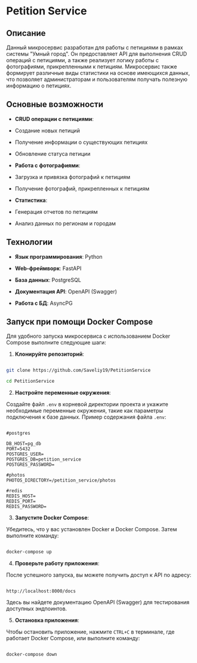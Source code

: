 
# Petition Service

  

## Описание

  

Данный микросервис разработан для работы с петициями в рамках системы "Умный город". Он предоставляет API для выполнения CRUD операций с петициями, а также реализует логику работы с фотографиями, прикрепленными к петициям. Микросервис также формирует различные виды статистики на основе имеющихся данных, что позволяет администраторам и пользователям получать полезную информацию о петициях.

  

## Основные возможности

  

-  **CRUD операции с петициями**:

- Создание новых петиций

- Получение информации о существующих петициях

- Обновление статуса петиции

  

-  **Работа с фотографиями**:

- Загрузка и привязка фотографий к петициям

- Получение фотографий, прикрепленных к петициям

  

-  **Статистика**:

- Генерация отчетов по петициям

- Анализ данных по регионам и городам

  

## Технологии

  

-  **Язык программирования**: Python

-  **Web-фреймворк**: FastAPI

-  **База данных**: PostgreSQL

-  **Документация API**: OpenAPI (Swagger)

-  **Работа с БД**: AsyncPG

  

## Запуск при помощи Docker Compose

  

Для удобного запуска микросервиса с использованием Docker Compose выполните следующие шаги:

  

1.  **Клонируйте репозиторий**:

```bash

git clone https://github.com/Saveliy19/PetitionService

cd PetitionService

```

  

2.  **Настройте переменные окружения**:

Создайте файл `.env` в корневой директории проекта и укажите необходимые переменные окружения, такие как параметры подключения к базе данных. Пример содержания файла `.env`:

```

#postgres

DB_HOST=pg_db
PORT=5432
POSTGRES_USER=
POSTGRES_DB=petition_service
POSTGRES_PASSWORD=

#photos
PHOTOS_DIRECTORY=/petition_service/photos

#redis
REDIS_HOST=
REDIS_PORT=
REDIS_PASSWORD=

```

  

3.  **Запустите Docker Compose**:

Убедитесь, что у вас установлен Docker и Docker Compose. Затем выполните команду:

```bash

docker-compose up

```

  

4.  **Проверьте работу приложения**:

После успешного запуска, вы можете получить доступ к API по адресу:

```

http://localhost:8000/docs

```

Здесь вы найдете документацию OpenAPI (Swagger) для тестирования доступных эндпоинтов.

  

5.  **Остановка приложения**:

Чтобы остановить приложение, нажмите `CTRL+C` в терминале, где работает Docker Compose, или выполните команду:

```bash

docker-compose down

```
